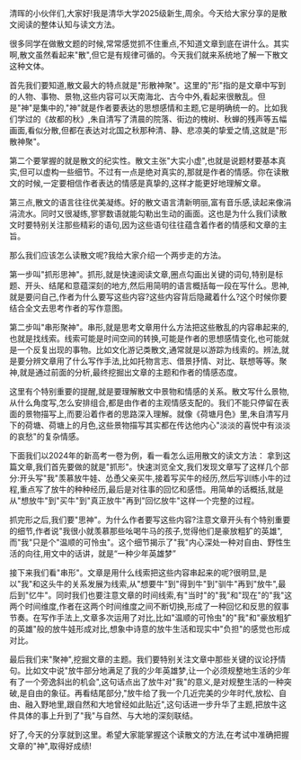 清晖的小伙伴们,大家好!我是清华大学2025级新生,周余。今天给大家分享的是散文阅读的整体认知与读文方法。

很多同学在做散文题的时候,常常感觉抓不住重点,不知道文章到底在讲什么。其实啊,散文虽然看起来"散",但它是有规律可循的。今天我们就来系统地了解一下散文这种文体。

首先我们要知道,散文最大的特点就是"形散神聚"。这里的"形"指的是文章中写到的人物、事物、景物,这些内容可以天南海北、古今中外,看起来很散乱。但是"神"是集中的,"神"就是作者要表达的思想感情和主题,它是明确统一的。比如我们学过的《故都的秋》,朱自清写了清晨的院落、街边的槐树、秋蝉的残声等五幅画面,看似分散,但都在表达对北国之秋那种清、静、悲凉美的挚爱之情,这就是"形散神聚"。

第二个要掌握的就是散文的纪实性。散文主张"大实小虚",也就是说题材要基本真实,但可以虚构一些细节。不过有一点是绝对真实的,那就是作者的情感。你在读散文的时候,一定要相信作者表达的情感是真挚的,这样才能更好地理解文章。

第三点,散文的语言往往优美凝练。好的散文语言清新明丽,富有音乐感,读起来像涓涓流水。同时又很凝练,寥寥数语就能勾勒出生动的画面。这也是为什么我们读散文时要特别关注那些精彩的语句,因为这些语句往往蕴含着作者的情感和文章的主旨。

那么我们应该怎么读散文呢?我给大家介绍一个两步走的方法。

第一步叫"抓形思神"。抓形,就是快速阅读文章,圈点勾画出关键的词句,特别是标题、开头、结尾和意蕴深刻的地方,然后用简明的语言概括每一段在写什么。思神,就是要问自己,作者为什么要写这些内容?这些内容背后隐藏着什么?这个时候你要结合全文去思考作者的写作意图。

第二步叫"串形聚神"。串形,就是思考文章用什么方法把这些散乱的内容串起来的,也就是找线索。线索可能是时间空间的转换,可能是作者的思想感情变化,也可能就是一个反复出现的事物。比如文化游记类散文,通常就是以游踪为线索的。辨法,就是要分辨文章用了什么写作手法,比如托物言志、借景抒情、对比、联想等等。聚神,就是通过前面的分析,最终挖掘出文章的主题和作者的情感态度。

这里有个特别重要的提醒,就是要理解散文中景物和情感的关系。散文写什么景物,从什么角度写,怎么安排组合,都是由作者的主观情感支配的。我们不能只停留在表面的景物描写上,而要沿着作者的思路深入理解。就像《荷塘月色》里,朱自清写月下的荷塘、荷塘上的月色,这些景物描写其实都在传达他内心"淡淡的喜悦中有淡淡的哀愁"的复杂情感。

下面我们以2024年的新高考一卷为例，看一看怎么运用散文的读文方法：
拿到这篇文章,我们首先要做的就是"抓形"。快速浏览全文,我们发现文章写了这样几个部分:开头写"我"羡慕放牛娃、怂恿父亲买牛,接着写买牛的经历,然后写训练小牛的过程,重点写了放牛的种种经历,最后是对往事的回忆和感悟。用简单的话概括,就是从"想放牛"到"买牛"到"真正放牛"再到"回忆放牛"这样一个完整的过程。

抓完形之后,我们要"思神"。为什么作者要写这些内容?注意文章开头有个特别重要的细节,作者说"我很小就羡慕那些吆喝牛马的孩子,觉得他们是豪放粗犷的英雄",而"我"只是个"温顺的可怜虫"。这个细节揭示了"我"内心深处一种对自由、野性生活的向往,用文中的话讲，就是“一种少年英雄梦”

接下来我们看"串形"。文章是用什么线索把这些内容串起来的呢?很明显,是以"我"和这头牛的关系发展为线索,从"想要牛"到"得到牛"到"驯牛"再到"放牛",最后到"忆牛"。同时我们也要注意文章的时间线索,有"当时"的"我"和"现在"的"我"这两个时间维度,作者在这两个时间维度之间不断切换,形成了一种回忆和反思的叙事节奏。在写作手法上,文章多次运用了对比,比如"温顺的可怜虫"的"我"和"豪放粗犷的英雄"般的放牛娃形成对比,想象中诗意的放牛生活和现实中"负担"的感觉也形成对比。

最后我们来"聚神",挖掘文章的主题。我们要特别关注文章中那些关键的议论抒情句。比如文中说"放牛部分地满足了我的少年英雄梦,让一个必须规整地生活的少年有了一个旁逸斜出的机会",这句话点出了放牛对"我"的意义,是对规整生活的一种突破,是自由的象征。再看结尾部分,"放牛给了我一个几近完美的少年时代,放松、自由、融入野地里,跟自然和大地曾经如此贴近",这句话进一步升华了主题,把放牛这件具体的事上升到了"我"与自然、与大地的深刻联结。

好了,今天的分享就到这里。希望大家能掌握这个读散文的方法,在考试中准确把握文章的"神",取得好成绩!